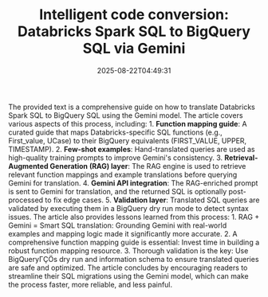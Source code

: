 ﻿---
title: "Intelligent code conversion: Databricks Spark SQL to BigQuery SQL via Gemini"
date: "2025-08-22T04:49:31"
category: "Markets"
summary: ""
slug: "intelligent code conversion databricks spark sql to bigquery"
source_urls:
  - "https://cloud.google.com/blog/products/data-analytics/automate-sql-translation-databricks-to-bigquery-with-gemini/"
seo:
  title: "Intelligent code conversion: Databricks Spark SQL to BigQuery SQL via Gemini | Hash n Hedge"
  description: ""
  keywords: ["news", "markets", "brief"]
---
The provided text is a comprehensive guide on how to translate Databricks Spark SQL to BigQuery SQL using the Gemini model. The article covers various aspects of this process, including:  1. **Function mapping guide**: A curated guide that maps Databricks-specific SQL functions (e.g., First_value, UCase) to their BigQuery equivalents (FIRST_VALUE, UPPER, TIMESTAMP). 2. **Few-shot examples**: Hand-translated queries are used as high-quality training prompts to improve Gemini's consistency. 3. **Retrieval-Augmented Generation (RAG) layer**: The RAG engine is used to retrieve relevant function mappings and example translations before querying Gemini for translation. 4. **Gemini API integration**: The RAG-enriched prompt is sent to Gemini for translation, and the returned SQL is optionally post-processed to fix edge cases. 5. **Validation layer**: Translated SQL queries are validated by executing them in a BigQuery dry run mode to detect syntax issues.  The article also provides lessons learned from this process:  1. RAG + Gemini = Smart SQL translation: Grounding Gemini with real-world examples and mapping logic made it significantly more accurate. 2. A comprehensive function mapping guide is essential: Invest time in building a robust function mapping resource. 3. Thorough validation is the key: Use BigQueryΓÇÖs dry run and information schema to ensure translated queries are safe and optimized.  The article concludes by encouraging readers to streamline their SQL migrations using the Gemini model, which can make the process faster, more reliable, and less painful. 
